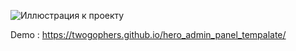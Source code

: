 
![Иллюстрация к проекту](https://github.com/twogophers/persona-detstvo/raw/master/assets/Hero_Panel_React_Bg.png)
 
 Demo : https://twogophers.github.io/hero_admin_panel_tempalate/